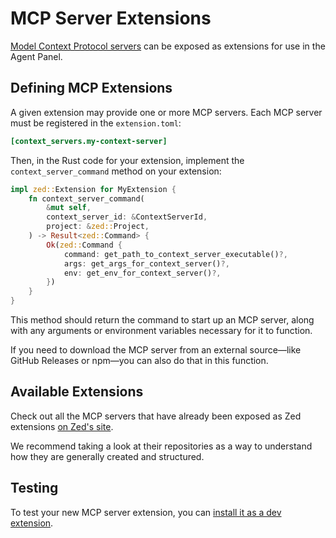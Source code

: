 # MCP Server Extensions

[Model Context Protocol servers](../ai/mcp.md) can be exposed as extensions for use in the Agent Panel.

## Defining MCP Extensions

A given extension may provide one or more MCP servers.
Each MCP server must be registered in the `extension.toml`:

```toml
[context_servers.my-context-server]
```

Then, in the Rust code for your extension, implement the `context_server_command` method on your extension:

```rust
impl zed::Extension for MyExtension {
    fn context_server_command(
        &mut self,
        context_server_id: &ContextServerId,
        project: &zed::Project,
    ) -> Result<zed::Command> {
        Ok(zed::Command {
            command: get_path_to_context_server_executable()?,
            args: get_args_for_context_server()?,
            env: get_env_for_context_server()?,
        })
    }
}
```

This method should return the command to start up an MCP server, along with any arguments or environment variables necessary for it to function.

If you need to download the MCP server from an external source—like GitHub Releases or npm—you can also do that in this function.

## Available Extensions

Check out all the MCP servers that have already been exposed as Zed extensions [on Zed's site](https://zed.dev/extensions?filter=context-servers).

We recommend taking a look at their repositories as a way to understand how they are generally created and structured.

## Testing

To test your new MCP server extension, you can [install it as a dev extension](./developing-extensions.md#developing-an-extension-locally).

